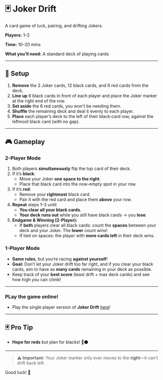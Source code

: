 # 🃏 Joker Drift  
A card game of luck, pairing, and drifting Jokers.

**Players:** 1–2

**Time:** 10–20 mins

**What you'll need:** A standard deck of playing cards  

---

## 🚀 Setup
1. **Remove** the 2 Joker cards, 12 black cards, and 6 red cards from the deck.  
2. **Line up** 6 black cards in front of each player and place the Joker marker at the right end of the row.  
3. **Set aside** the 6 red cards, you won't be needing them.
4. **Shuffle** the remaining deck and deal it evenly to each player.  
5. **Place** each player’s deck to the left of their black‐card row, against the leftmost black card (with no gap).

---

## 🎮 Gameplay

### 2-Player Mode
1. Both players **simultaneously** flip the top card of their deck.  
2. If it’s **black**:
   - Move your Joker **one space to the right**.  
   - Place that black card into the now-empty spot in your row.  
3. If it’s **red**:
   - Remove your **rightmost** black card.  
   - Pair it with the red card and place them **above** your row.  
4. **Repeat** steps 1–3 until:
   - **You clear all your black cards**.  
   - **Your deck runs out** while you still have black cards → you **lose**.  
5. **Endgame & Winning (2-Player):**  
   - If **both** players clear all black cards: count the **spaces** between your deck and your Joker. The **lower** count wins!
   - If tied on spaces: the player with **more cards left** in their deck wins.

### 1-Player Mode
- **Same rules**, but you’re racing **against yourself**!  
- **Goal:** Don’t let your Joker drift too far right, and if you clear your black cards, aim to have as **many cards** remaining in your deck as possible.  
- Keep track of your **best score** (least drift + max deck cards) and see how high you can climb!

---

### PLay the game online!
- Play the single player version of **Joker Drift** [here](https://supergamer474.github.io/Joker-Drift/)!

---
## 🃏 Pro Tip
- **Hope for reds** but plan for blacks! 🔴⚫  

---
> **⚠️ Important:** Your Joker marker only ever moves to the **right**—it can’t drift back left.

Good luck! 🎉  
